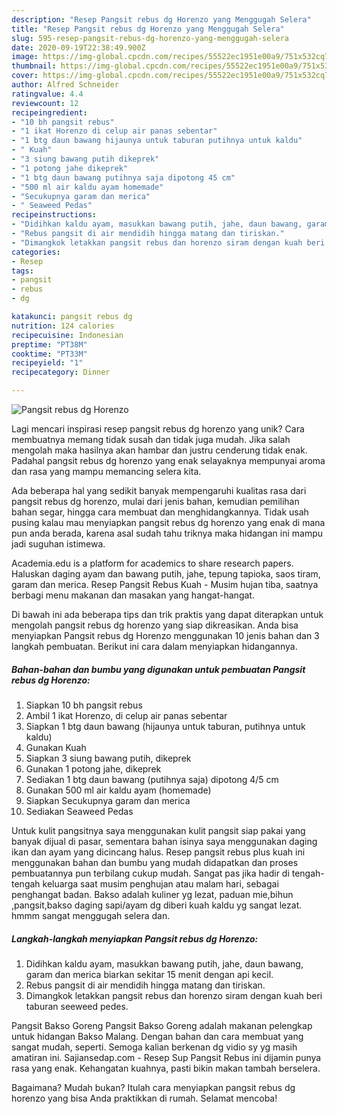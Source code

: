```yaml
---
description: "Resep Pangsit rebus dg Horenzo yang Menggugah Selera"
title: "Resep Pangsit rebus dg Horenzo yang Menggugah Selera"
slug: 595-resep-pangsit-rebus-dg-horenzo-yang-menggugah-selera
date: 2020-09-19T22:38:49.900Z
image: https://img-global.cpcdn.com/recipes/55522ec1951e00a9/751x532cq70/pangsit-rebus-dg-horenzo-foto-resep-utama.jpg
thumbnail: https://img-global.cpcdn.com/recipes/55522ec1951e00a9/751x532cq70/pangsit-rebus-dg-horenzo-foto-resep-utama.jpg
cover: https://img-global.cpcdn.com/recipes/55522ec1951e00a9/751x532cq70/pangsit-rebus-dg-horenzo-foto-resep-utama.jpg
author: Alfred Schneider
ratingvalue: 4.4
reviewcount: 12
recipeingredient:
- "10 bh pangsit rebus"
- "1 ikat Horenzo di celup air panas sebentar"
- "1 btg daun bawang hijaunya untuk taburan putihnya untuk kaldu"
- " Kuah"
- "3 siung bawang putih dikeprek"
- "1 potong jahe dikeprek"
- "1 btg daun bawang putihnya saja dipotong 45 cm"
- "500 ml air kaldu ayam homemade"
- "Secukupnya garam dan merica"
- " Seaweed Pedas"
recipeinstructions:
- "Didihkan kaldu ayam, masukkan bawang putih, jahe, daun bawang, garam dan merica biarkan sekitar 15 menit dengan api kecil."
- "Rebus pangsit di air mendidih hingga matang dan tiriskan."
- "Dimangkok letakkan pangsit rebus dan horenzo siram dengan kuah beri taburan seeweed pedes."
categories:
- Resep
tags:
- pangsit
- rebus
- dg

katakunci: pangsit rebus dg 
nutrition: 124 calories
recipecuisine: Indonesian
preptime: "PT38M"
cooktime: "PT33M"
recipeyield: "1"
recipecategory: Dinner

---
```



![Pangsit rebus dg Horenzo](https://img-global.cpcdn.com/recipes/55522ec1951e00a9/751x532cq70/pangsit-rebus-dg-horenzo-foto-resep-utama.jpg)

Lagi mencari inspirasi resep pangsit rebus dg horenzo yang unik? Cara membuatnya memang tidak susah dan tidak juga mudah. Jika salah mengolah maka hasilnya akan hambar dan justru cenderung tidak enak. Padahal pangsit rebus dg horenzo yang enak selayaknya mempunyai aroma dan rasa yang mampu memancing selera kita.

Ada beberapa hal yang sedikit banyak mempengaruhi kualitas rasa dari pangsit rebus dg horenzo, mulai dari jenis bahan, kemudian pemilihan bahan segar, hingga cara membuat dan menghidangkannya. Tidak usah pusing kalau mau menyiapkan pangsit rebus dg horenzo yang enak di mana pun anda berada, karena asal sudah tahu triknya maka hidangan ini mampu jadi suguhan istimewa.

Academia.edu is a platform for academics to share research papers. Haluskan daging ayam dan bawang putih, jahe, tepung tapioka, saos tiram, garam dan merica. Resep Pangsit Rebus Kuah - Musim hujan tiba, saatnya berbagi menu makanan dan masakan yang hangat-hangat.


Di bawah ini ada beberapa tips dan trik praktis yang dapat diterapkan untuk mengolah pangsit rebus dg horenzo yang siap dikreasikan. Anda bisa menyiapkan Pangsit rebus dg Horenzo menggunakan 10 jenis bahan dan 3 langkah pembuatan. Berikut ini cara dalam menyiapkan hidangannya.

<!--inarticleads1-->

##### Bahan-bahan dan bumbu yang digunakan untuk pembuatan Pangsit rebus dg Horenzo:

1. Siapkan 10 bh pangsit rebus
1. Ambil 1 ikat Horenzo, di celup air panas sebentar
1. Siapkan 1 btg daun bawang (hijaunya untuk taburan, putihnya untuk kaldu)
1. Gunakan  Kuah
1. Siapkan 3 siung bawang putih, dikeprek
1. Gunakan 1 potong jahe, dikeprek
1. Sediakan 1 btg daun bawang (putihnya saja) dipotong 4/5 cm
1. Gunakan 500 ml air kaldu ayam (homemade)
1. Siapkan Secukupnya garam dan merica
1. Sediakan  Seaweed Pedas


Untuk kulit pangsitnya saya menggunakan kulit pangsit siap pakai yang banyak dijual di pasar, sementara bahan isinya saya menggunakan daging ikan dan ayam yang dicincang halus. Resep pangsit rebus plus kuah ini menggunakan bahan dan bumbu yang mudah didapatkan dan proses pembuatannya pun terbilang cukup mudah. Sangat pas jika hadir di tengah-tengah keluarga saat musim penghujan atau malam hari, sebagai penghangat badan. Bakso adalah kuliner yg lezat, paduan mie,bihun ,pangsit,bakso daging sapi/ayam dg diberi kuah kaldu yg sangat lezat. hmmm sangat menggugah selera dan. 

<!--inarticleads2-->

##### Langkah-langkah menyiapkan Pangsit rebus dg Horenzo:

1. Didihkan kaldu ayam, masukkan bawang putih, jahe, daun bawang, garam dan merica biarkan sekitar 15 menit dengan api kecil.
1. Rebus pangsit di air mendidih hingga matang dan tiriskan.
1. Dimangkok letakkan pangsit rebus dan horenzo siram dengan kuah beri taburan seeweed pedes.


Pangsit Bakso Goreng Pangsit Bakso Goreng adalah makanan pelengkap untuk hidangan Bakso Malang. Dengan bahan dan cara membuat yang sangat mudah, seperti. Semoga kalian berkenan dg vidio sy yg masih amatiran ini. Sajiansedap.com - Resep Sup Pangsit Rebus ini dijamin punya rasa yang enak. Kehangatan kuahnya, pasti bikin makan tambah berselera. 

Bagaimana? Mudah bukan? Itulah cara menyiapkan pangsit rebus dg horenzo yang bisa Anda praktikkan di rumah. Selamat mencoba!
